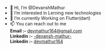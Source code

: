 - 👋 Hi, I’m @DevanshMathur
- 👀 I’m interested in Lerning new technologies
- 🌱 I’m currently Working on Flutter(dart)
- 📫 You can reach out to me <br/> 
  <b>Email :- </b> <a href="mailto:devmathur164@gmail.com">devmathur164@gmail.com</a> <br/>
  <b>Linkedin :- </b> <a href ="https://www.linkedin.com/in/-devansh-mathur-/">-devansh-mathur-</a> <br/>
  <b>Linkedin :- </b> <a href ="https://leetcode.com/u/devmathur164/">devmathur164</a> <br/>

<!---
DevanshMathur/DevanshMathur is a ✨ special ✨ repository because its `README.md` (this file) appears on your GitHub profile.
You can click the Preview link to take a look at your changes.
--->

